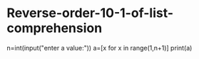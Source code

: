 # Reverse-order-10-1-of-list-comprehension
n=int(input("enter a value:")) a=[x for x in range(1,n+1)] print(a)
